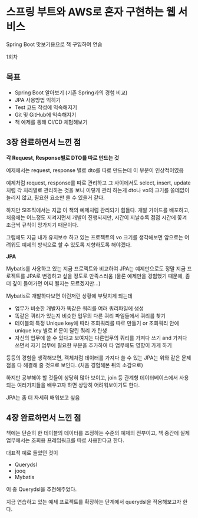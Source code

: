 # 스프링 부트와 AWS로 혼자 구현하는 웹 서비스

Spring Boot 맛보기용으로 책 구입하여 연습 

1회차

## 목표

- Spring Boot 알아보기 (기존 Spring과의 경험 비교)
- JPA 사용방법 익히기
- Test 코드 작성에 익숙해지기
- Git 및 GitHub에 익숙해지기
- 책 예제를 통해 CI/CD 체험해보기

## 3장 완료하면서 느낀 점 

**각 Request, Response별로 DTO를 따로 만드는 것**

예제에서는 request, response 별로 dto를 따로 만드는데 이 부분이 인상적이였음

예제처럼 request, response를 따로 관리하고 그 사이에서도 select, insert, update 처럼 각 처리별로
관리하는 것을 보니 이렇게 관리 하는게 dto나 vo의 크기를 쓸데없이 늘리지 않고, 필요한 요소만 쓸 수 있을거 같다.

하지만 SI조직에서는 지금 이 책의 예제처럼 관리되기 힘들다.  개발 가이드를 배포하고, 처음에는 어느정도 지켜지면서
개발이 진행되지만, 시간이 지날수록 점점 시간에 쫓겨 조금씩 규칙이 망가지기 때문이다.  

그럼에도 지금 내가 유지보수 하고 있는 프로젝트의 vo 크기를 생각해보면 앞으로는 어려워도 예제의 방식으로 할 수 있도록 지향하도록 해야겠다.


**JPA**

Mybatis를 사용하고 있는 지금 프로젝트와 비교하여 JPA는 예제만으로도 정말 지금 프로젝트를 JPA로 변경하고 싶을 정도로 만족스러움
(물론 예제만을 경험했기 때문에, 좀 더 깊이 들어가면 어찌 될지는 모르겠지만...)

Mybatis로 개발하다보면 이런저런 상황에 부딪치게 되는데 

- 업무가 비슷한 개발자가 똑같은 쿼리를 여러 쿼리파일에 생성
- 똑같은 쿼리가 있는지 비슷한 업무의 다른 쿼리 파일들에서 쿼리를 찾기 
- 테이블의 특정 Unique key에 따라 조회쿼리를 따로 만들기 or 조회쿼리 안에 unique key 별로 if 문이 달린 쿼리 가 탄생 
- 자신의 업무에 쓸 수 있다고 보여지는 다른업무의 쿼리를 가져다 쓰기 and 가져다 쓰면서 자기 업무에 필요한 부분을 추가하여 타 업무에도 영향이 가게 하기 

등등의 경험을 생각해보면, 객체처럼 데이터를 가져다 쓸 수 있는 JPA는 위와 같은 문제점을 다 해결해 줄 것으로 보인다. (처음 경험해본 뒤의 소감으로)

하지만 공부해야 할 것들이 상당히 많아 보이고, join 등 관계형 데이터베이스에서 사용되는 여러가지들을 배우고자 하면 상당히 어려워보이기도 한다. 

JPA는 좀 더 자세히 배워보고 싶음


## 4장 완료하면서 느낀 점

책에는 단순히 한 테이블의 데이터를 조정하는 수준의 예제의 전부이고, 
책 중간에 실제 업무에서는 조회용 프레임워크를 따로 사용한다고 한다. 

대표적 예로 들었던 것이 

- Querydsl
- jooq
- Mybatis

이 중 Querydsl을 추천해주었다. 

지금 연습하고 있는 예제 프로젝트를 확장하는 단계에서 querydsl을 적용해보고자 한다. 